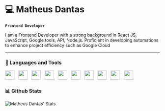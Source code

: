 # 💻 Matheus Dantas

**`Frontend Developer`**

I am a Frontend Developer with a strong background in React JS, JavaScript, Google tools, API, Node.js.
Proficient in developing automations to enhance project efficiency such as Google Cloud

---

### 🧰 Languages and Tools

<img align="left" width="30px" style="padding-right:10px;" src="https://cdn.jsdelivr.net/gh/devicons/devicon@latest/icons/javascript/javascript-original.svg" />
<img align="left" width="30px" style="padding-right:10px;" src="https://cdn.jsdelivr.net/gh/devicons/devicon@latest/icons/react/react-original.svg" />
<img align="left" width="30px" style="padding-right:10px;" src="https://cdn.jsdelivr.net/gh/devicons/devicon@latest/icons/googlecloud/googlecloud-original.svg" />
<img align="left" width="30px" style="padding-right:10px;" src="https://cdn.jsdelivr.net/gh/devicons/devicon@latest/icons/tailwindcss/tailwindcss-original.svg" />
<img align="left" width="30px" style="padding-right:10px;" src="https://cdn.jsdelivr.net/gh/devicons/devicon@latest/icons/materialui/materialui-original.svg" />
<img align="left" width="30px" style="padding-right:10px;" src="https://cdn.jsdelivr.net/gh/devicons/devicon@latest/icons/firebase/firebase-original.svg" />
<img align="left" width="30px" style="padding-right:10px;" src="https://www.svgrepo.com/show/353800/google-ads.svg" />
<img align="left" width="30px" style="padding-right:10px;" src="https://www.svgrepo.com/show/303373/google-analytics-3-logo.svg" />
<img align="left" width="30px" style="padding-right:10px;" src="https://www.svgrepo.com/show/353827/google-tag-manager.svg" />
<img align="left" width="30px" style="padding-right:10px;" src="https://cdn.jsdelivr.net/gh/devicons/devicon@latest/icons/wordpress/wordpress-plain.svg" />

</br>    

#

### 📊 Github Stats
![Matheus Dantas' Stats](https://github-readme-stats.vercel.app/api/top-langs/?username=mkdantas&layout=compact)


